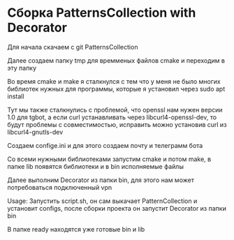# Сборка PatternsCollection with Decorator

Для начала скачаем с git PatternsCollection

Далее создаем папку tmp для времменых файлов cmake и переходим в эту папку

Во время cmake и make я сталкнулся с тем что у меня не было многих библиотек нужных для программы, которые я установил через sudo apt install

Тут мы также сталкнулись с проблемой, что openssl нам нужен версии 1.0 для tgbot, а если curl устанавливать через libcurl4-openssl-dev, то будут проблемы с совместимостью, исправить можно установив curl из libcurl4-gnutls-dev

Создаем confige.ini и для этого создаем почту и телеграмм бота

Со всеми нужными библиотеками запустим cmake и потом make, в папке lib появятся библиотеки и в bin исполняемые файлы

Далее выполним Decorator из папки bin, для этого нам может потребоваться подключенный vpn

Usage:
Запустить script.sh, он сам выкачает PatternCollection и установит configs, после сборки проекта он запустит Decorator из папки bin


В папке ready находятся уже готовые bin и lib
